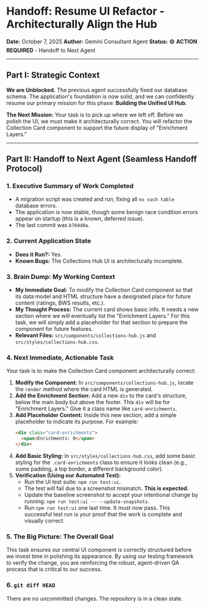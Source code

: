 # Handoff: Resume UI Refactor - Architecturally Align the Hub

**Date:** October 7, 2025
**Author:** Gemini Consultant Agent
**Status:** 🟢 **ACTION REQUIRED** - Handoff to Next Agent

---

## Part I: Strategic Context

**We are Unblocked.** The previous agent successfully fixed our database schema. The application's foundation is now solid, and we can confidently resume our primary mission for this phase: **Building the Unified UI Hub**.

**The Next Mission:** Your task is to pick up where we left off. Before we polish the UI, we must make it architecturally correct. You will refactor the Collection Card component to support the future display of "Enrichment Layers."

---

## Part II: Handoff to Next Agent (Seamless Handoff Protocol)

### 1. Executive Summary of Work Completed

-   A migration script was created and run, fixing all `no such table` database errors.
-   The application is now stable, though some benign race condition errors appear on startup (this is a known, deferred issue).
-   The last commit was `b769d0a`.

### 2. Current Application State

-   **Does it Run?:** Yes.
-   **Known Bugs:** The Collections Hub UI is architecturally incomplete.

### 3. Brain Dump: My Working Context

-   **My Immediate Goal:** To modify the Collection Card component so that its data model and HTML structure have a designated place for future content (ratings, BWS results, etc.).
-   **My Thought Process:** The current card shows basic info. It needs a new section where we *will* eventually list the "Enrichment Layers." For this task, we will simply add a placeholder for that section to prepare the component for future features.
-   **Relevant Files:** `src/components/collections-hub.js` and `src/styles/collections-hub.css`.

### 4. Next Immediate, Actionable Task

Your task is to make the Collection Card component architecturally correct:

1.  **Modify the Component:** In `src/components/collections-hub.js`, locate the `render` method where the card HTML is generated.
2.  **Add the Enrichment Section:** Add a new `div` to the card's structure, below the main body but above the footer. This `div` will be for "Enrichment Layers." Give it a class name like `card-enrichments`.
3.  **Add Placeholder Content:** Inside this new section, add a simple placeholder to indicate its purpose. For example:
    ```html
    <div class="card-enrichments">
      <span>Enrichments: 0</span>
    </div>
    ```
4.  **Add Basic Styling:** In `src/styles/collections-hub.css`, add some basic styling for the `.card-enrichments` class to ensure it looks clean (e.g., some padding, a top border, a different background color).
5.  **Verification (Using our Automated Test):**
    -   Run the UI test suite: `npm run test:ui`.
    -   The test will fail due to a screenshot mismatch. **This is expected.**
    -   Update the baseline screenshot to accept your intentional change by running: `npm run test:ui -- --update-snapshots`.
    -   Run `npm run test:ui` one last time. It must now pass. This successful test run is your proof that the work is complete and visually correct.

### 5. The Big Picture: The Overall Goal

This task ensures our central UI component is correctly structured before we invest time in polishing its appearance. By using our testing framework to verify the change, you are reinforcing the robust, agent-driven QA process that is critical to our success.

### 6. `git diff HEAD`

There are no uncommitted changes. The repository is in a clean state.
